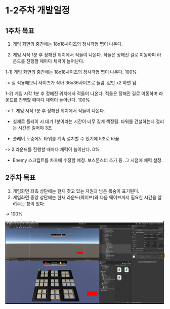 # 1-2주차 개발일정


## 1주차 목표

1. 게임 화면의 중간에는 18x18사이즈의 정사각형 맵이 나온다.  

2. 게임 시작 1분 후 정해진 위치에서 적들이 나온다. 적들은 정해진 길로 이동하며 라운드를 진행할 때마다 체력이 늘어난다.  



1-1) 게임 화면의 중간에는 18x18사이즈의 정사각형 맵이 나온다. 100%

-> 실 적용해보니 사이즈가 작아 36x36사이즈로 늘림. 값만 x2 하면 됨.

1-2) 게임 시작 1분 후 정해진 위치에서 적들이 나온다. 적들은 정해진 길로 이동하며 라운드를 진행할 때마다 체력이 늘어난다. 100%

-> 1. 게임 시작 1분 후 정해진 위치에서 적들이 나온다.

- 실제로 플레이 시 대기 1분이라는 시간이 너무 길게 책정됨. 타워를 건설하는데 걸리는 시간은 길어야 3초

- 플레이 도중에도 타워를 계속 설치할 수 있기에 5초로 바꿈.

-> 2.라운드를 진행할 때마다 체력이 늘어난다. 0%

- Enemy 스크립트를 차후에 수정할 예정. 보스몬스터 추가 등. 그 시점에 체력 설정.


## 2주차 목표

1. 게임화면 좌측 상단에는 현재 갖고 있는 자원과 남은 목숨이 표기된다.
2. 게임화면 중앙 상단에는 현재 라운드(웨이브)와 다음 웨이브까지 필요한 시간을 알려주는 창이 있다.


-> 100%

[![vue](./img/썸넬0102.PNG)](https://rd-jhpcu.github.io/files/RD_2Week.mp4)
